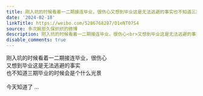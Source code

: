 ```yaml
---
title: 刚入坑的时候看着一二期接连毕业，很伤心又想到毕业这是无法逃避的事实也不知道三期毕业的时候会是个什么光景今天知道了
date: '2024-02-18'
linkTitle: https://weibo.com/5286768287/O1eNT07S4
source: 多次婉拒久保织织的微博
description: 刚入坑的时候看着一二期接连毕业，很伤心<br>又想到毕业这是无法逃避的事实<br>也不知道三期毕业的时候会是个什么光景<br><br>今天知道了  ...
disable_comments: true
---
```

刚入坑的时候看着一二期接连毕业，很伤心<br>又想到毕业这是无法逃避的事实<br>也不知道三期毕业的时候会是个什么光景<br><br>今天知道了  ...